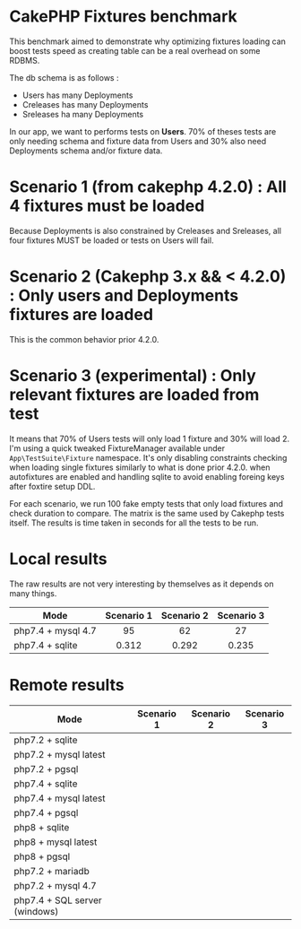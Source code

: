 # CakePHP Fixtures benchmark
This benchmark aimed to demonstrate why optimizing fixtures loading can boost tests speed as creating table can be a real overhead on some RDBMS.

The db schema is as follows :
- Users has many Deployments
- Creleases has many Deployments
- Sreleases ha many Deployments

In our app, we want to performs tests on **Users**. 70% of theses tests are only needing schema and fixture data from Users and 30% also need Deployments schema and/or fixture data.

# Scenario 1 (from cakephp 4.2.0) : All 4 fixtures must be loaded
Because Deployments is also constrained by Creleases and Sreleases, all four fixtures MUST be loaded or tests on Users will fail.

# Scenario 2 (Cakephp 3.x && < 4.2.0) : Only users and Deployments fixtures are loaded
This is the common behavior prior 4.2.0.

# Scenario 3 (experimental) : Only relevant fixtures are loaded from test
It means that 70% of Users tests will only load 1 fixture and 30% will load 2. I'm using a quick tweaked FixtureManager available under `App\TestSuite\Fixture` namespace. It's only disabling constraints checking when loading single fixtures similarly to what is done prior 4.2.0. when autofixtures are enabled and handling sqlite to avoid enabling foreing keys after foxtire setup DDL.

For each scenario, we run 100 fake empty tests that only load fixtures and check duration to compare. The matrix is the same used by Cakephp tests itself. The results is time taken in seconds for all the tests to be run.

# Local results
The raw results are not very interesting by themselves as it depends on many things.

Mode               | Scenario 1 | Scenario 2 | Scenario 3
-------------------|:----------:|:----------:|:---------:
php7.4 + mysql 4.7 |     95     |     62     |     27
php7.4 + sqlite    |    0.312   |    0.292   |   0.235

# Remote results
Mode                          | Scenario 1 | Scenario 2 | Scenario 3
------------------------------|:------------:|:------------:|:-----------:
php7.2 + sqlite               |            |            |
php7.2 + mysql latest         |            |            |
php7.2 + pgsql                |            |            |
php7.4 + sqlite               |            |            |
php7.4 + mysql latest         |            |            |
php7.4 + pgsql                |            |            |
php8 + sqlite                 |            |            |
php8 + mysql latest           |            |            |
php8 + pgsql                  |            |            |
php7.2 + mariadb              |            |            |
php7.2 + mysql 4.7            |            |            |
php7.4 + SQL server (windows) |            |            |
